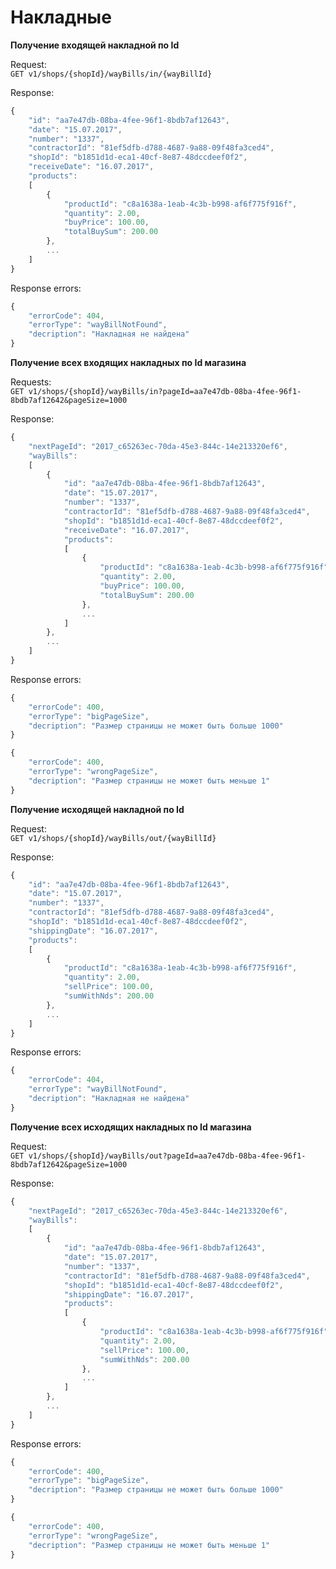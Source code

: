 Накладные
=========

**Получение входящей накладной по Id**

Request:  
`GET v1/shops/{shopId}/wayBills/in/{wayBillId}`

Response:
```javascript
{
    "id": "aa7e47db-08ba-4fee-96f1-8bdb7af12643",
    "date": "15.07.2017",
    "number": "1337",
    "contractorId": "81ef5dfb-d788-4687-9a88-09f48fa3ced4",
    "shopId": "b1851d1d-eca1-40cf-8e87-48dccdeef0f2",
    "receiveDate": "16.07.2017",
    "products":
    [
    	{
            "productId": "c8a1638a-1eab-4c3b-b998-af6f775f916f",
            "quantity": 2.00,
            "buyPrice": 100.00,
            "totalBuySum": 200.00
    	},
        ...
    ]
}
```

Response errors:
```javascript
{
    "errorCode": 404,
    "errorType": "wayBillNotFound",
    "decription": "Накладная не найдена"
}
```

**Получение всех входящих накладных по Id магазина**

Requests:  
`GET v1/shops/{shopId}/wayBills/in?pageId=aa7e47db-08ba-4fee-96f1-8bdb7af12642&pageSize=1000`

Response:

```javascript
{
    "nextPageId": "2017_c65263ec-70da-45e3-844c-14e213320ef6",
    "wayBills":
    [
        {
            "id": "aa7e47db-08ba-4fee-96f1-8bdb7af12643",
            "date": "15.07.2017",
            "number": "1337",
            "contractorId": "81ef5dfb-d788-4687-9a88-09f48fa3ced4",
            "shopId": "b1851d1d-eca1-40cf-8e87-48dccdeef0f2",
            "receiveDate": "16.07.2017",
            "products":
            [
                {
                    "productId": "c8a1638a-1eab-4c3b-b998-af6f775f916f",
                    "quantity": 2.00,
                    "buyPrice": 100.00,
                    "totalBuySum": 200.00
                },
                ...
            ]
        },
        ...
    ]
}
```

Response errors:
```javascript
{
    "errorCode": 400,
    "errorType": "bigPageSize",
    "decription": "Размер страницы не может быть больше 1000"
}

{
    "errorCode": 400,
    "errorType": "wrongPageSize",
    "decription": "Размер страницы не может быть меньше 1"
}
```

**Получение исходящей накладной по Id**

Request:  
`GET v1/shops/{shopId}/wayBills/out/{wayBillId}`

Response:
```javascript
{
    "id": "aa7e47db-08ba-4fee-96f1-8bdb7af12643",
    "date": "15.07.2017",
    "number": "1337",
    "contractorId": "81ef5dfb-d788-4687-9a88-09f48fa3ced4",
    "shopId": "b1851d1d-eca1-40cf-8e87-48dccdeef0f2",
    "shippingDate": "16.07.2017",
    "products":
    [
    	{
            "productId": "c8a1638a-1eab-4c3b-b998-af6f775f916f",
            "quantity": 2.00,
            "sellPrice": 100.00,
            "sumWithNds": 200.00
    	},
        ...
    ]
}
```

Response errors:
```javascript
{
    "errorCode": 404,
    "errorType": "wayBillNotFound",
    "decription": "Накладная не найдена"
}
```

**Получение всех исходящих накладных по Id магазина**

Request:  
`GET v1/shops/{shopId}/wayBills/out?pageId=aa7e47db-08ba-4fee-96f1-8bdb7af12642&pageSize=1000`

Response:
```javascript
{
    "nextPageId": "2017_c65263ec-70da-45e3-844c-14e213320ef6",
    "wayBills":
    [
        {
            "id": "aa7e47db-08ba-4fee-96f1-8bdb7af12643",
            "date": "15.07.2017",
            "number": "1337",
            "contractorId": "81ef5dfb-d788-4687-9a88-09f48fa3ced4",
            "shopId": "b1851d1d-eca1-40cf-8e87-48dccdeef0f2",
            "shippingDate": "16.07.2017",
            "products":
            [
                {
                    "productId": "c8a1638a-1eab-4c3b-b998-af6f775f916f",
                    "quantity": 2.00,
                    "sellPrice": 100.00,
                    "sumWithNds": 200.00
                },
                ...
            ]
        },
        ...
    ]
}
```

Response errors:
```javascript
{
    "errorCode": 400,
    "errorType": "bigPageSize",
    "decription": "Размер страницы не может быть больше 1000"
}

{
    "errorCode": 400,
    "errorType": "wrongPageSize",
    "decription": "Размер страницы не может быть меньше 1"
}
```